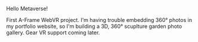 Hello Metaverse!

First A-Frame WebVR project. I'm having trouble embedding 360&deg; photos in my portfolio website, so I'm building a 3D, 360&deg; scuplture garden photo gallery. Gear VR support coming later.
